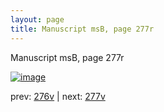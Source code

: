 ```yaml
---
layout: page
title: Manuscript msB, page 277r
---
```


Manuscript msB, page 277r

[![image](http://www.homermultitext.org/iipsrv?OBJ=IIP,1.0&FIF=/project/homer/pyramidal/deepzoom/hmt/vbbifolio/pending/vb_276v_277r.tif&WID=100&CVT=JPEG)](http://www.homermultitext.org/ict2/?urn=urn:cite2:hmt:vbbifolio.pending:vb_276v_277r)

prev:  [276v](../276v) | next:  [277v](../277v)

